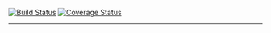 [![Build Status](https://travis-ci.org/Celestial-Body/Betelgeuse.svg?branch=master)](https://travis-ci.org/Celestial-Body/Betelgeuse) [![Coverage Status](https://coveralls.io/repos/github/Celestial-Body/Betelgeuse/badge.svg?branch=master)](https://coveralls.io/github/Celestial-Body/Betelgeuse?branch=master)

-----
